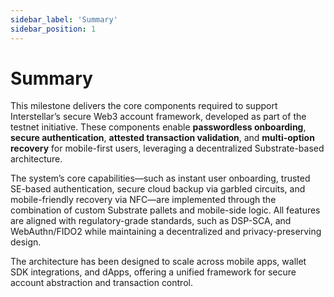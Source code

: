 ```yaml
---
sidebar_label: 'Summary'
sidebar_position: 1
---
```


# Summary

This milestone delivers the core components required to support Interstellar’s secure Web3 account framework, developed as part of the testnet initiative. These components enable **passwordless onboarding**, **secure authentication**, **attested transaction validation**, and **multi-option recovery** for mobile-first users, leveraging a decentralized Substrate-based architecture.

The system’s core capabilities—such as instant user onboarding, trusted SE-based authentication, secure cloud backup via garbled circuits, and mobile-friendly recovery via NFC—are implemented through the combination of custom Substrate pallets and mobile-side logic. All features are aligned with regulatory-grade standards, such as DSP-SCA, and WebAuthn/FIDO2 while maintaining a decentralized and privacy-preserving design.

The architecture has been designed to scale across mobile apps, wallet SDK integrations, and dApps, offering a unified framework for secure account abstraction and transaction control.
